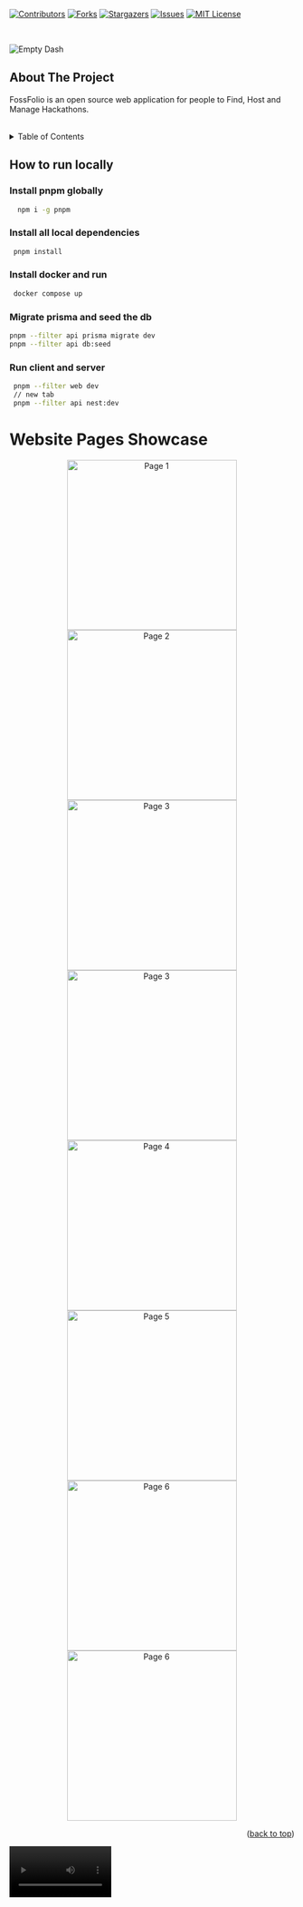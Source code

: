 [![Contributors][contributors-shield]][contributors-url]
[![Forks][forks-shield]][forks-url]
[![Stargazers][stars-shield]][stars-url]
[![Issues][issues-shield]][issues-url]
[![MIT License][license-shield]][license-url]

<!-- PROJECT LOGO -->
<br/>

![Empty Dash](./apps/web/public/banner.png)

<!-- ABOUT THE PROJECT -->

## About The Project

FossFolio is an open source web application for people to Find, Host and Manage Hackathons.

<!-- TABLE OF CONTENTS -->
<br/>
<details>
  <summary>Table of Contents</summary>
  <ol>
    <li>
      <a href="#about-the-project">About The Project</a>
      <ul>
        <li><a href="#built-with">Built With</a></li>
      </ul>
    </li>
    <li>
      <a href="#getting-started">Getting Started</a>
      <ul>
        <li><a href="#prerequisites">Prerequisites</a></li>
        <li><a href="#installation">Installation</a></li>
      </ul>
    </li>
  </ol>
</details>


## How to run locally

### Install pnpm globally
```bash
  npm i -g pnpm
```

### Install all local dependencies
```bash
 pnpm install
```

### Install docker and run 
```bash
 docker compose up
```
### Migrate prisma and seed the db
```bash
pnpm --filter api prisma migrate dev
pnpm --filter api db:seed
```
### Run client and server
```bash
 pnpm --filter web dev
 // new tab
 pnpm --filter api nest:dev
```




# Website Pages Showcase

<!-- First Row -->
<div align="center">
  <img src="./packages/docs/all-events.png" alt="Page 1" width="300" />
  <img src="./packages/docs/editor.png" alt="Page 2" width="300" />
  <img src="./packages/docs/event.png" alt="Page 3" width="300" />
  <img src="./packages/docs/members.png" alt="Page 3" width="300" />
</div>
<!-- Second Row -->
<div align="center">
  <img src="./packages/docs/orgs.png" alt="Page 4" width="300" />
  <img src="./packages/docs/particpents.png" alt="Page 5" width="300" />
  <img src="./packages/docs/profile.png" alt="Page 6" width="300" />
  <img src="./packages/docs/settings.png" alt="Page 6" width="300" />
</div>




<p align="right">(<a href="#top">back to top</a>)</p>



<video src='./packages//media//demo.mov' width="180"/>

### Built With

-   [React Js](https://reactjs.org/)
-   [Next Js](https://nextjs.org/)
-   [Nest Js](https://nestjs.com/)
-   [Typescript](https://typescript.org/)

<p align="right">(<a href="#top">back to top</a>)</p>

<!-- GETTING STARTED -->

## Getting Started

### Prerequisites

You need to install

1. [Node v16](https://nodejs.org/en/)
2. [pnpm](https://pnpm.io/)

### Installation

1. Clone the repo

    ```sh
    git clone https://github.com/DarkPhoenix2704/fossfolio.git
    ```

2. Install all the NPM packages all the applications.

    > We are using Yarn workspace and turborepo to manage the applications in monorepo.

    ```sh
    pnpm install
    ```

3. Copy the `.env.example` for each applications to `.env` in the same directory and fill the values required

4. Start the web application dev server and open `http://localhost:3000`

    ```sh
    pnpm web dev
    ```

5. Start the api server at `http://localhost:3001` and prisma studio at `http://localhost:5555`

    ```sh
    pnpm api dev
    ```

6. Start the database `http://localhost:5432`

    ```sh
    docker compose up
    ```

<p align="right">(<a href="#top">back to top</a>)</p>

## Contributing

Contributions are what make the open source community such an amazing place to learn, inspire, and create. Any contributions you make are **greatly appreciated**.

If you have a suggestion that would make this better, please fork the repo and create a pull request. You can also simply open an issue with the tag "enhancement".
Don't forget to give the project a star! Thanks again!

1. Fork the Project
2. Create your Feature Branch (`git checkout -b feature/AmazingFeature`)
3. Commit your Changes (`git commit -m 'Add some AmazingFeature'`)
4. Push to the Branch (`git push origin feature/AmazingFeature`)
5. Open a Pull Request

<p align="right">(<a href="#top">back to top</a>)</p>

[contributors-shield]: https://img.shields.io/github/contributors/DarkPhoenix2704/fossfolio.svg?style=for-the-badge
[contributors-url]: https://github.com/graphs/contributorsDarkPhoenix2704/fossfolio
[forks-shield]: https://img.shields.io/github/forks/DarkPhoenix2704/fossfolio.svg?style=for-the-badge
[forks-url]: https://github.com/network/members/DarkPhoenix2704/fossfolio/network/members
[stars-shield]: https://img.shields.io/github/stars/DarkPhoenix2704/fossfolio.svg?style=for-the-badge
[stars-url]: https://github.com/DarkPhoenix2704/fossfolio/stargazers
[issues-shield]: https://img.shields.io/github/issues/DarkPhoenix2704/fossfolio.svg?style=for-the-badge
[issues-url]: https://github.com/DarkPhoenix2704/fossfolio/issues
[license-shield]: https://img.shields.io/github/license/DarkPhoenix2704/fossfolio.svg?style=for-the-badge
[license-url]: https://github.com/DarkPhoenix2704/fossfolio/blob/main/LICENCE
